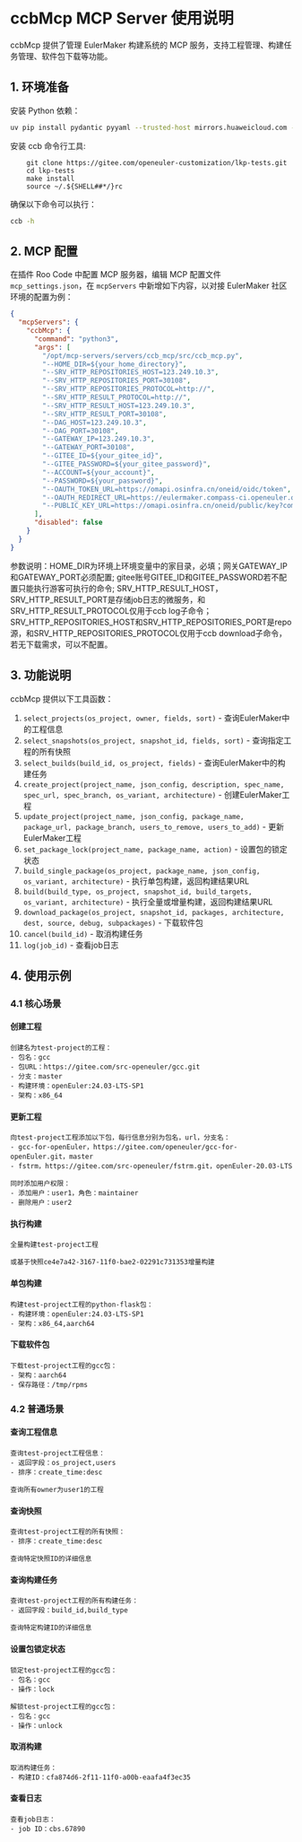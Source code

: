 # ccbMcp MCP Server 使用说明

ccbMcp 提供了管理 EulerMaker 构建系统的 MCP 服务，支持工程管理、构建任务管理、软件包下载等功能。

## 1. 环境准备

安装 Python 依赖：

```bash
uv pip install pydantic pyyaml --trusted-host mirrors.huaweicloud.com -i https://mirrors.huaweicloud.com/repository/pypi/simple
```

安装 ccb 命令行工具:

```
    git clone https://gitee.com/openeuler-customization/lkp-tests.git
    cd lkp-tests
    make install
    source ~/.${SHELL##*/}rc
```

确保以下命令可以执行：

```bash
ccb -h
```

## 2. MCP 配置

在插件 Roo Code 中配置 MCP 服务器，编辑 MCP 配置文件 `mcp_settings.json`，在 `mcpServers` 中新增如下内容，以对接 EulerMaker 社区环境的配置为例：

```json
{
  "mcpServers": {
    "ccbMcp": {
      "command": "python3",
      "args": [
        "/opt/mcp-servers/servers/ccb_mcp/src/ccb_mcp.py",
        "--HOME_DIR=${your_home_directory}",
        "--SRV_HTTP_REPOSITORIES_HOST=123.249.10.3",
        "--SRV_HTTP_REPOSITORIES_PORT=30108",
        "--SRV_HTTP_REPOSITORIES_PROTOCOL=http://",
        "--SRV_HTTP_RESULT_PROTOCOL=http://",
        "--SRV_HTTP_RESULT_HOST=123.249.10.3",
        "--SRV_HTTP_RESULT_PORT=30108",
        "--DAG_HOST=123.249.10.3",
        "--DAG_PORT=30108",
        "--GATEWAY_IP=123.249.10.3",
        "--GATEWAY_PORT=30108",
        "--GITEE_ID=${your_gitee_id}",
        "--GITEE_PASSWORD=${your_gitee_password}",
        "--ACCOUNT=${your_account}",
        "--PASSWORD=${your_password}",
        "--OAUTH_TOKEN_URL=https://omapi.osinfra.cn/oneid/oidc/token",
        "--OAUTH_REDIRECT_URL=https://eulermaker.compass-ci.openeuler.openatom.cn/oauth/",
        "--PUBLIC_KEY_URL=https://omapi.osinfra.cn/oneid/public/key?community=openeuler"
      ],
      "disabled": false
    }
  }
}
```
参数说明：HOME_DIR为环境上环境变量中的家目录，必填；网关GATEWAY_IP和GATEWAY_PORT必须配置; gitee账号GITEE_ID和GITEE_PASSWORD若不配置只能执行游客可执行的命令; SRV_HTTP_RESULT_HOST，SRV_HTTP_RESULT_PORT是存储job日志的微服务，和SRV_HTTP_RESULT_PROTOCOL仅用于ccb log子命令；SRV_HTTP_REPOSITORIES_HOST和SRV_HTTP_REPOSITORIES_PORT是repo源，和SRV_HTTP_REPOSITORIES_PROTOCOL仅用于ccb download子命令，若无下载需求，可以不配置。

## 3. 功能说明

ccbMcp 提供以下工具函数：

1. `select_projects(os_project, owner, fields, sort)` - 查询EulerMaker中的工程信息
2. `select_snapshots(os_project, snapshot_id, fields, sort)` - 查询指定工程的所有快照
3. `select_builds(build_id, os_project, fields)` - 查询EulerMaker中的构建任务
4. `create_project(project_name, json_config, description, spec_name, spec_url, spec_branch, os_variant, architecture)` - 创建EulerMaker工程
5. `update_project(project_name, json_config, package_name, package_url, package_branch, users_to_remove, users_to_add)` - 更新EulerMaker工程
6. `set_package_lock(project_name, package_name, action)` - 设置包的锁定状态
7. `build_single_package(os_project, package_name, json_config, os_variant, architecture)` - 执行单包构建，返回构建结果URL
8. `build(build_type, os_project, snapshot_id, build_targets, os_variant, architecture)` - 执行全量或增量构建，返回构建结果URL
9. `download_package(os_project, snapshot_id, packages, architecture, dest, source, debug, subpackages)` - 下载软件包
10. `cancel(build_id)` - 取消构建任务
11. `log(job_id)` - 查看job日志

## 4. 使用示例

### 4.1 核心场景

#### 创建工程

```
创建名为test-project的工程：
- 包名：gcc
- 包URL：https://gitee.com/src-openeuler/gcc.git
- 分支：master
- 构建环境：openEuler:24.03-LTS-SP1
- 架构：x86_64
```

#### 更新工程

```
向test-project工程添加以下包，每行信息分别为包名，url，分支名：
- gcc-for-openEuler，https://gitee.com/openeuler/gcc-for-openEuler.git，master
- fstrm，https://gitee.com/src-openeuler/fstrm.git，openEuler-20.03-LTS

同时添加用户权限：
- 添加用户：user1，角色：maintainer
- 删除用户：user2
```

#### 执行构建

```
全量构建test-project工程

或基于快照ce4e7a42-3167-11f0-bae2-02291c731353增量构建
```

#### 单包构建

```
构建test-project工程的python-flask包：
- 构建环境：openEuler:24.03-LTS-SP1
- 架构：x86_64,aarch64
```

#### 下载软件包

```
下载test-project工程的gcc包：
- 架构：aarch64
- 保存路径：/tmp/rpms
```

### 4.2 普通场景

#### 查询工程信息

```
查询test-project工程信息：
- 返回字段：os_project,users
- 排序：create_time:desc

查询所有owner为user1的工程
```

#### 查询快照

```
查询test-project工程的所有快照：
- 排序：create_time:desc

查询特定快照ID的详细信息
```

#### 查询构建任务

```
查询test-project工程的所有构建任务：
- 返回字段：build_id,build_type

查询特定构建ID的详细信息
```

#### 设置包锁定状态

```
锁定test-project工程的gcc包：
- 包名：gcc
- 操作：lock

解锁test-project工程的gcc包：
- 包名：gcc
- 操作：unlock
```

#### 取消构建

```
取消构建任务：
- 构建ID：cfa874d6-2f11-11f0-a00b-eaafa4f3ec35
```

#### 查看日志

```
查看job日志：
- job ID：cbs.67890
